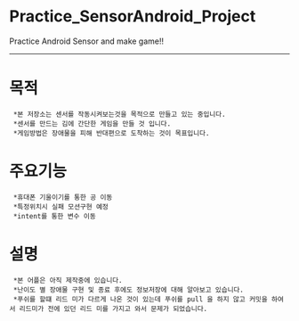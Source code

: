 # Practice_SensorAndroid_Project
Practice Android Sensor and make game!!
***
# 목적
```
 *본 저장소는 센서를 작동시켜보는것을 목적으로 만들고 있는 중입니다.
 *센서를 만드는 김에 간단한 게임을 만들 것 입니다.
 *게임방법은 장애물을 피해 반대편으로 도착하는 것이 목표입니다.
```
# 주요기능
```
 *휴대폰 기울이기를 통한 공 이동
 *특정위치시 실패 모션구현 예정
 *intent를 통한 변수 이동
```
# 설명
```
 *본 어플은 아직 제작중에 있습니다.
 *난이도 별 장애물 구현 및 종료 후에도 정보저장에 대해 알아보고 있습니다.
 *푸쉬를 할떄 리드 미가 다르게 나온 것이 있는데 푸쉬를 pull 을 하지 않고 커밋을 하여서 리드미가 전에 있던 리드 미를 가지고 와서 문제가 되었습니다.
```
